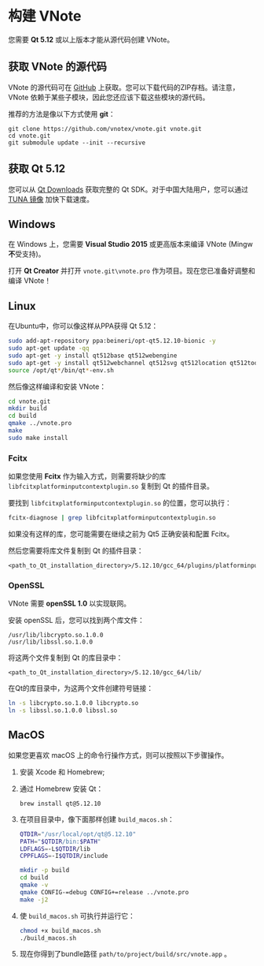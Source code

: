 # 构建 VNote
您需要 **Qt 5.12** 或以上版本才能从源代码创建 VNote。

## 获取 VNote 的源代码
VNote 的源代码可在 [GitHub](https://github.com/vnotex/vnote) 上获取。您可以下载代码的ZIP存档。请注意，VNote 依赖于某些子模块，因此您还应该下载这些模块的源代码。

推荐的方法是像以下方式使用 **git**：

```
git clone https://github.com/vnotex/vnote.git vnote.git
cd vnote.git
git submodule update --init --recursive
```

## 获取 Qt 5.12
您可以从 [Qt Downloads](http://info.qt.io/download-qt-for-application-development) 获取完整的 Qt SDK。对于中国大陆用户，您可以通过 [TUNA 镜像](https://mirrors4.tuna.tsinghua.edu.cn/qt/official_releases/qt/5.12/) 加快下载速度。

## Windows
在 Windows 上，您需要 **Visual Studio 2015** 或更高版本来编译 VNote (Mingw **不**受支持)。

打开 **Qt Creator** 并打开 `vnote.git\vnote.pro` 作为项目。现在您已准备好调整和编译 VNote！

## Linux
在Ubuntu中，你可以像这样从PPA获得 Qt 5.12：

```sh
sudo add-apt-repository ppa:beineri/opt-qt5.12.10-bionic -y
sudo apt-get update -qq
sudo apt-get -y install qt512base qt512webengine
sudo apt-get -y install qt512webchannel qt512svg qt512location qt512tools qt512translations
source /opt/qt*/bin/qt*-env.sh
```

然后像这样编译和安装 VNote：

```sh
cd vnote.git
mkdir build
cd build
qmake ../vnote.pro
make
sudo make install
```

### Fcitx
如果您使用 **Fcitx** 作为输入方式，则需要将缺少的库 `libfcitxplatforminputcontextplugin.so` 复制到 Qt 的插件目录。

要找到 `libfcitxplatforminputcontextplugin.so` 的位置，您可以执行：

```sh
fcitx-diagnose | grep libfcitxplatforminputcontextplugin.so
```

如果没有这样的库，您可能需要在继续之前为 Qt5 正确安装和配置 Fcitx。

然后您需要将库文件复制到 Qt 的插件目录：

```
<path_to_Qt_installation_directory>/5.12.10/gcc_64/plugins/platforminputcontexts/
```

### OpenSSL
VNote 需要 **openSSL 1.0** 以实现联网。

安装 openSSL 后，您可以找到两个库文件：

```
/usr/lib/libcrypto.so.1.0.0
/usr/lib/libssl.so.1.0.0
```

将这两个文件复制到 Qt 的库目录中：

```
<path_to_Qt_installation_directory>/5.12.10/gcc_64/lib/
```

在Qt的库目录中，为这两个文件创建符号链接：

```sh
ln -s libcrypto.so.1.0.0 libcrypto.so
ln -s libssl.so.1.0.0 libssl.so
```

## MacOS
如果您更喜欢 macOS 上的命令行操作方式，则可以按照以下步骤操作。

1. 安装 Xcode 和 Homebrew;
2. 通过 Homebrew 安装 Qt：

    ```
    brew install qt@5.12.10
    ```

3. 在项目目录中，像下面那样创建 `build_macos.sh`：

    ```sh
    QTDIR="/usr/local/opt/qt@5.12.10"
    PATH="$QTDIR/bin:$PATH"
    LDFLAGS=-L$QTDIR/lib
    CPPFLAGS=-I$QTDIR/include

    mkdir -p build
    cd build
    qmake -v
    qmake CONFIG-=debug CONFIG+=release ../vnote.pro
    make -j2
    ```

4. 使 `build_macos.sh` 可执行并运行它：

    ```sh
    chmod +x build_macos.sh
    ./build_macos.sh
    ```

5. 现在你得到了bundle路径 `path/to/project/build/src/vnote.app` 。
